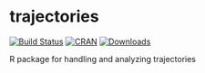 trajectories
============

[![Build Status](https://travis-ci.org/edzer/trajectories.png?branch=master)](https://travis-ci.org/edzer/trajectories) [![CRAN](http://www.r-pkg.org/badges/version/trajectories)](http://cran.rstudio.com/package=trajectories) [![Downloads](http://cranlogs.r-pkg.org/badges/trajectories?color=brightgreen)](http://www.r-pkg.org/pkg/trajectories)

R package for handling and analyzing trajectories
